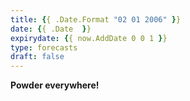 ```yaml
---
title: {{ .Date.Format "02 01 2006" }}
date: {{ .Date  }}
expirydate: {{ now.AddDate 0 0 1 }}
type: forecasts
draft: false
---
```


**Powder everywhere!**
